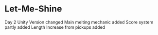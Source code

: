 # Let-Me-Shine
Day 2
Unity Version changed
Main melting mechanic added
Score system partly added
Length Increase from pickups added
